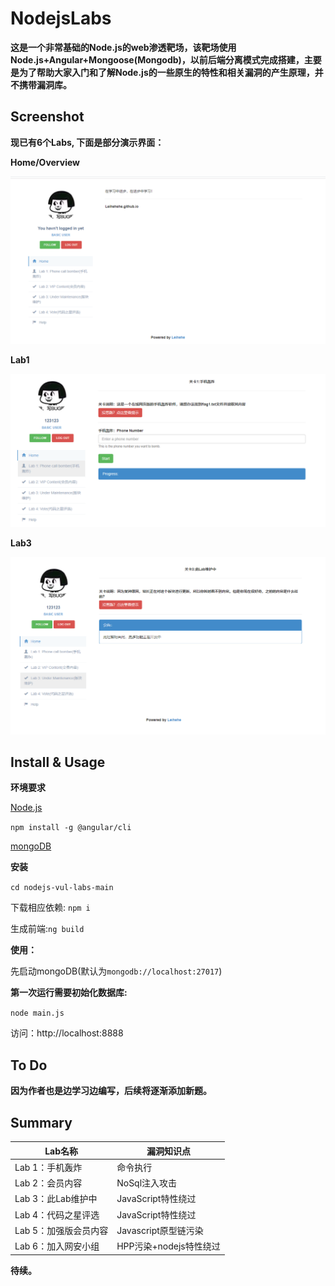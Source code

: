 # NodejsLabs

**这是一个非常基础的Node.js的web渗透靶场，该靶场使用Node.js+Angular+Mongoose(Mongodb)，以前后端分离模式完成搭建，主要是为了帮助大家入门和了解Node.js的一些原生的特性和相关漏洞的产生原理，并不携带漏洞库。**

## Screenshot

**现已有6个Labs, 下面是部分演示界面：**

**Home/Overview**

![screenshot1](./image/screenshot1.png)

 **Lab1**

![screenshot2](./image/screenshot2.png)

**Lab3**

![screenshot2](./image/screenshot3.png)

## Install & Usage

**环境要求**

[Node.js](https://nodejs.org/en/download/)

`npm install -g @angular/cli`

[mongoDB](https://docs.mongodb.com/manual/administration/install-community/)

**安装**

`cd nodejs-vul-labs-main`

下载相应依赖: `npm i`

生成前端:`ng build` 

**使用：**

先启动mongoDB(默认为`mongodb://localhost:27017`)

**第一次运行需要初始化数据库:** 

`node main.js`

访问：http://localhost:8888

## To Do

**因为作者也是边学习边编写，后续将逐渐添加新题。**

## Summary

| Lab名称               | 漏洞知识点             |
| --------------------- | ---------------------- |
| Lab 1：手机轰炸       | 命令执行               |
| Lab 2：会员内容       | NoSql注入攻击          |
| Lab 3：此Lab维护中    | JavaScript特性绕过     |
| Lab 4：代码之星评选   | JavaScript特性绕过     |
| Lab 5：加强版会员内容 | Javascript原型链污染   |
| Lab 6：加入网安小组   | HPP污染+nodejs特性绕过 |

**待续。**


